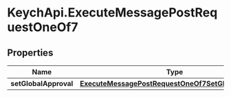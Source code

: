 # KeychApi.ExecuteMessagePostRequestOneOf7

## Properties

Name | Type | Description | Notes
------------ | ------------- | ------------- | -------------
**setGlobalApproval** | [**ExecuteMessagePostRequestOneOf7SetGlobalApproval**](ExecuteMessagePostRequestOneOf7SetGlobalApproval.md) |  | 


